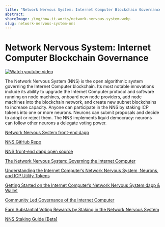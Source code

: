 ```yaml
---
title: "Network Nervous System: Internet Computer Blockchain Governance"
abstract: 
shareImage: /img/how-it-works/network-nervous-system.webp
slug: network-nervous-system-nns
---
```


# Network Nervous System: Internet Computer Blockchain Governance

[![Watch youtube video](https://i.ytimg.com/vi/hWnsluxmRqc/maxresdefault.jpg)](https://www.youtube.com/watch?v=hWnsluxmRqc)

The Network Nervous System (NNS) is the open algorithmic system governing the Internet Computer blockchain. Its most notable innovations include its ability to upgrade the Internet Computer protocol and software running on node machines, onboard new node providers, add node machines into the blockchain network, and create new subnet blockchains to increase capacity. Anyone can participate in the NNS by staking ICP tokens into one or more neurons. Neurons can submit proposals and decide to adopt or reject them. The NNS implements liquid democracy: neurons can follow other neurons a delegate voting power.


[Network Nervous System front-end dapp](https://nns.ic0.app/)

[NNS GitHub Repo](https://github.com/dfinity/ic/tree/master/rs/nns)

[NNS front-end dapp open source](https://github.com/dfinity/nns-dapp)

[The Network Nervous System: Governing the Internet Computer](https://medium.com/dfinity/the-network-nervous-system-governing-the-internet-computer-1d176605d66a)

[Understanding the Internet Computer’s Network Nervous System, Neurons, and ICP Utility Tokens](https://medium.com/dfinity/understanding-the-internet-computers-network-nervous-system-neurons-and-icp-utility-tokens-730dab65cae8)

[Getting Started on the Internet Computer’s Network Nervous System dapp & Wallet](https://medium.com/dfinity/getting-started-on-the-internet-computers-network-nervous-system-app-wallet-61ecf111ea11)

[Community Led Governance of the Internet Computer](https://medium.com/dfinity/the-community-led-governance-of-the-internet-computer-b863cd2975ba)

[Earn Substantial Voting Rewards by Staking in the Network Nervous System](https://medium.com/dfinity/earn-substantial-voting-rewards-by-staking-in-the-network-nervous-system-7eb5cf988182)

[NNS Staking Guide [Beta]](https://dfinity.github.io/ic-staking-documentation/)
